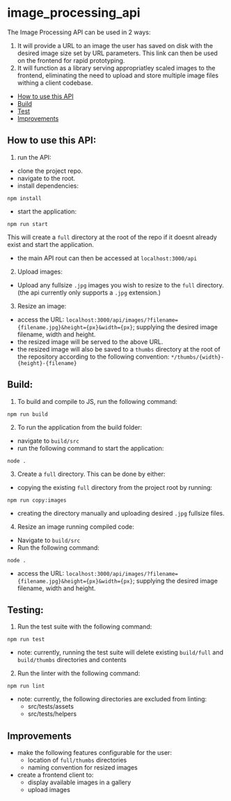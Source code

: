 # image_processing_api

The Image Processing API can be used in 2 ways:
1. It will provide a URL to an image the user has saved on disk with the desired image size set by URL parameters. This link can then be used on the frontend for rapid prototyping.
2. It will function as a library serving appropriatley scaled images to the frontend, eliminating the need to upload and store multiple image files withing a client codebase.

- [How to use this API](#how-to-use-this-api)
- [Build](#build)
- [Test](#testing)
- [Improvements](#improvements)

## How to use this API:
1. run the API:
- clone the project repo.
- navigate to the root.
- install dependencies:
```
npm install
```
- start the application:
```
npm run start
```
This will create a `full` directory at the root of the repo if it doesnt already exist and start the application.
- the main API rout can then be accessed at `localhost:3000/api`

2. Upload images:
- Upload any fullsize `.jpg` images you wish to resize to the `full` directory. (the api currently only supports a `.jpg` extension.)

3. Resize an image:
- access the URL: `localhost:3000/api/images/?filename={filename.jpg}&height={px}&width={px}`; supplying the desired image filename, width and height.
- the resized image will be served to the above URL.
- the resized image will also be saved to a `thumbs` directory at the root of the repository according to the following convention: `*/thumbs/{width}-{height}-{filename}`

## Build:
1. To build and compile to JS, run the following command:
```
npm run build
``` 
2. To run the application from the build folder:
- navigate to `build/src`
- run the following command to start the application:
```
node .
```

3. Create a `full` directory. This can be done by either:
- copying the existing `full` directory from the project root by running:
```
npm run copy:images
```
- creating the directory manually and uploading desired `.jpg` fullsize files.

4. Resize an image running compiled code:
- Navigate to `build/src`
- Run the following command:
```
node .
```
- access the URL: `localhost:3000/api/images/?filename={filename.jpg}&height={px}&width={px}`; supplying the desired image filename, width and height.

## Testing:
1. Run the test suite with the following command:
```
npm run test

```
- note: currently, running the test suite will delete existing `build/full` and `build/thumbs` directories and contents

2. Run the linter with the following command:
```
npm run lint
```
- note: currently, the following directories are excluded from linting:
    -   src/tests/assets
    -   src/tests/helpers

## Improvements
- make the following features configurable for the user:
    -   location of `full/thumbs` directories
    -   naming convention for resized images
- create a frontend client to:
    -   display available images in a gallery
    -   upload images


